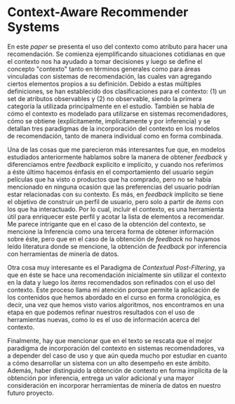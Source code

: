 # Context-Aware Recommender Systems

En este *paper* se presenta el uso del contexto como atributo para hacer una recomendación. Se comienza ejemplificando situaciones cotidianas en que el contexto nos ha ayudado a tomar decisiones y luego se define el concepto "contexto" tanto en términos generales como para áreas vinculadas con sistemas de recomendación, las cuales van agregando ciertos elementos propios a su definición. Debido a estas múltiples definiciones, se han establecido dos clasificaciones para el contexto: (1) un set de atributos observables y (2) no observable, siendo la primera categoría la utilizada principalmente en el estudio. También se habla de cómo el contexto es modelado para utilizarse en sistemas recomendadores, cómo se obtiene (explícitamente, implícitamente y por inferencia) y se detallan tres paradigmas de la incorporación del contexto en los modelos de recomendación, tanto de manera individual como en forma combinada.


Una de las cosas que me parecieron más interesantes fue que, en modelos estudiados anteriormente hablamos sobre la manera de obtener *feedback* y diferenciamos entre *feedback* explícito e implícito, y cuando nos referimos a éste último hacemos énfasis en el comportamiento del usuario según películas que ha visto o productos que ha comprado, pero no se había mencionado en ninguna ocasión que las preferencias del usuario podrían estar relacionadas con su contexto. Es más, en *feedback* implícito se tiene el objetivo de construir un perfil de usuario, pero solo a partir de *items* con los que ha interactuado. Por lo cual, incluir el contexto, es una herramienta útil para enriquecer este perfil y acotar la lista de elementos a recomendar. Me parece intrigante que en el caso de la obtención del contexto, se mencione la Inferencia como una tercera forma de obtener información sobre éste, pero que en el caso de la obtención de *feedback* no hayamos leído literatura donde se mencione, la obtención de *feedback* por inferencia con herramientas de minería de datos.

Otra cosa muy interesante es el Paradigma de *Contextual Post-Filtering*, ya que en éste se hace una recomendación inicialmente sin utilizar el contexto en la data y luego los *items* recomendados son refinados con el uso del contexto. Este proceso llama mi atención porque permite la aplicación de los contenidos que hemos abordado en el curso en forma cronológica, es decir, una vez que hemos visto varios algoritmos, nos encontramos en una etapa en que podemos refinar nuestros resultados con el uso de herramientas nuevas, como lo es el uso de información acerca del contexto.

Finalmente, hay que mencionar que en el texto se rescata que el mejor paradigma de incorporación del contexto en sistemas recomendadores, va a depender del caso de uso y que aún queda mucho por estudiar en cuanto a cómo desarrollar un sistema con un alto desempeño en este ámbito. Además, haber distinguido la obtención de  contexto en forma implícita de la obtención por inferencia, entrega un valor adicional y una mayor consideración en incorporar herramientas de minería de datos en nuestro futuro proyecto.









